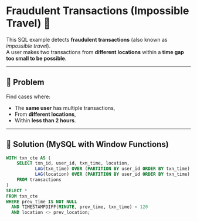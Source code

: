 # Fraudulent Transactions (Impossible Travel) 🚨

This SQL example detects **fraudulent transactions** (also known as *impossible travel*).  
A user makes two transactions from **different locations** within a **time gap too small to be possible**.

---

## 📝 Problem
Find cases where:
- The **same user** has multiple transactions,
- From **different locations**,
- Within **less than 2 hours**.

---

## 📂 Solution (MySQL with Window Functions)
```sql
WITH txn_cte AS (
    SELECT txn_id, user_id, txn_time, location,
           LAG(txn_time) OVER (PARTITION BY user_id ORDER BY txn_time) AS prev_time,
           LAG(location) OVER (PARTITION BY user_id ORDER BY txn_time) AS prev_location
    FROM transactions
)
SELECT *
FROM txn_cte
WHERE prev_time IS NOT NULL
  AND TIMESTAMPDIFF(MINUTE, prev_time, txn_time) < 120
  AND location <> prev_location;
